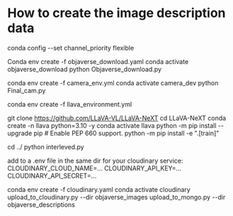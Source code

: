 # How to create the image description data


conda config --set channel_priority flexible

Conda env create -f objaverse_download.yaml
conda activate objaverse_download
python Objaverse_download.py

conda env create -f camera_env.yml
conda activate camera_dev
python Final_cam.py

conda env create -f llava_environment.yml

git clone https://github.com/LLaVA-VL/LLaVA-NeXT
cd LLaVA-NeXT
conda create -n llava python=3.10 -y
conda activate llava
python -m pip install --upgrade pip  # Enable PEP 660 support.
python -m pip install -e ".[train]"

<!-- python -m pip install flash-attn --no-build-isolationcd  : not working just yet--> 

cd ../
python interleved.py

add to a .env file in the same dir for your cloudinary service:
CLOUDINARY_CLOUD_NAME=...
CLOUDINARY_API_KEY=...
CLOUDINARY_API_SECRET=...

conda env create -f cloudinary.yaml
conda activate cloudinary
upload_to_cloudinary.py --dir objaverse_images
upload_to_mongo.py --dir objaverse_descriptions
